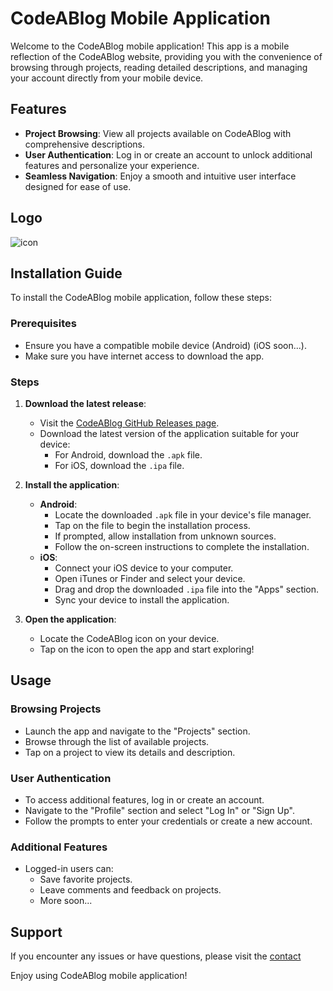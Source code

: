 # CodeABlog Mobile Application

Welcome to the CodeABlog mobile application! This app is a mobile reflection of the CodeABlog website, providing you with the convenience of browsing through projects, reading detailed descriptions, and managing your account directly from your mobile device.

## Features

- **Project Browsing**: View all projects available on CodeABlog with comprehensive descriptions.
- **User Authentication**: Log in or create an account to unlock additional features and personalize your experience.
- **Seamless Navigation**: Enjoy a smooth and intuitive user interface designed for ease of use.

## Logo
![icon](https://github.com/Adiksuu/CodeABlog/assets/75419729/abaa3249-539f-438c-b87f-08f6d8b7d533)


## Installation Guide

To install the CodeABlog mobile application, follow these steps:

### Prerequisites

- Ensure you have a compatible mobile device (Android) (iOS soon...).
- Make sure you have internet access to download the app.

### Steps

1. **Download the latest release**:
   - Visit the [CodeABlog GitHub Releases page](https://github.com/yourusername/CodeABlog/releases).
   - Download the latest version of the application suitable for your device:
     - For Android, download the `.apk` file.
     - For iOS, download the `.ipa` file.

2. **Install the application**:
   - **Android**:
     - Locate the downloaded `.apk` file in your device's file manager.
     - Tap on the file to begin the installation process.
     - If prompted, allow installation from unknown sources.
     - Follow the on-screen instructions to complete the installation.
   - **iOS**:
     - Connect your iOS device to your computer.
     - Open iTunes or Finder and select your device.
     - Drag and drop the downloaded `.ipa` file into the "Apps" section.
     - Sync your device to install the application.

3. **Open the application**:
   - Locate the CodeABlog icon on your device.
   - Tap on the icon to open the app and start exploring!

## Usage

### Browsing Projects

- Launch the app and navigate to the "Projects" section.
- Browse through the list of available projects.
- Tap on a project to view its details and description.

### User Authentication

- To access additional features, log in or create an account.
- Navigate to the "Profile" section and select "Log In" or "Sign Up".
- Follow the prompts to enter your credentials or create a new account.

### Additional Features

- Logged-in users can:
  - Save favorite projects.
  - Leave comments and feedback on projects.
  - More soon...

## Support

If you encounter any issues or have questions, please visit the [contact](mailto:codeadiksuu@gmail.com)

Enjoy using CodeABlog mobile application!
